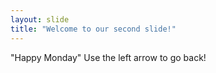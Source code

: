 ```yaml
---
layout: slide
title: "Welcome to our second slide!"
---
```

"Happy Monday"
Use the left arrow to go back!
